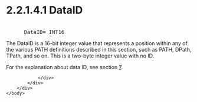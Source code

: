 <html dir="LTR" xmlns:mshelp="http://msdn.microsoft.com/mshelp" xmlns:ddue="http://ddue.schemas.microsoft.com/authoring/2003/5" xmlns:xlink="http://www.w3.org/1999/xlink" xmlns:tool="http://www.microsoft.com/tooltip">
    <head>
        <meta http-equiv="Content-Type" content="text/html; CHARSET=utf-8"></meta>
        <meta name="save" content="history"></meta>
        <title>2.2.1.4.1 DataID</title>
        <xml>
            <mshelp:toctitle title="2.2.1.4.1 DataID"></mshelp:toctitle>
            <mshelp:rltitle title="[MS-SSAS8]: DataID"></mshelp:rltitle>
            <mshelp:keyword index="A" term="d4c71a14-5fc8-475f-9852-ad0647e99088"></mshelp:keyword>
            <mshelp:attr name="DCSext.ContentType" value="open specification"></mshelp:attr>
            <mshelp:attr name="AssetID" value="d4c71a14-5fc8-475f-9852-ad0647e99088"></mshelp:attr>
            <mshelp:attr name="TopicType" value="kbRef"></mshelp:attr>
            <mshelp:attr name="DCSext.Title" value="[MS-SSAS8]: DataID" />
        </xml>
    </head>
    <body>
        <div id="header">
            <h1 class="heading">2.2.1.4.1 DataID</h1>
        </div>
        <div id="mainSection">
            <div id="mainBody">
                <div id="allHistory" class="saveHistory"></div>
                <div id="sectionSection0" class="section" name="collapseableSection">
                    

<dl>
<dd>
<div><pre>  
 DataID= INT16
</pre></div>
</dd></dl>

<p>The DataID is a 16-bit integer value that represents a
position within any of the various PATH definitions described in this section,
such as PATH, DPath, TPath, and so on. This is a two-byte integer value with no
ID.</p>

<p>For the explanation about data ID, see section <a href="d7582073-3671-4ed8-a296-b5638dc7bff7.md">7</a>.</p>


                </div>
            </div>
        </div>
    </body>
</html>